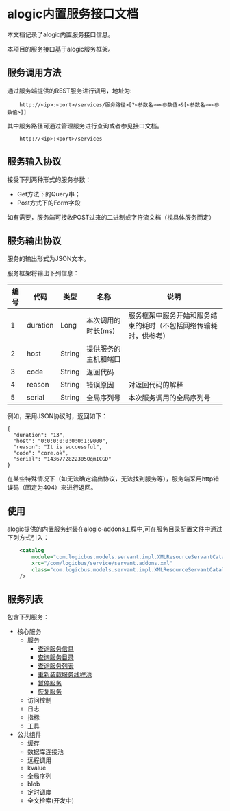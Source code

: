 alogic内置服务接口文档
==================

本文档记录了alogic内置服务接口信息。

本项目的服务接口基于alogic服务框架。

## 服务调用方法

通过服务端提供的REST服务进行调用，地址为:
```
	http://<ip>:<port>/services/服务路径>[?<参数名>=<参数值>&[<参数名>=<参数值>]]
```

其中服务路径可通过管理服务进行查询或者参见接口文档。
```
	http://<ip>:<port>/services
```

## 服务输入协议

接受下列两种形式的服务参数：
* Get方法下的Query串；
* Post方式下的Form字段

如有需要，服务端可接收POST过来的二进制或字符流文档（视具体服务而定）

## 服务输出协议

服务的输出形式为JSON文本。

服务框架将输出下列信息：

| 编号 | 代码 | 类型 | 名称 | 说明 |
| ---- | ---- | ---- | ---- | ---- |
| 1 | duration | Long | 本次调用的时长(ms) | 服务框架中服务开始和服务结束的耗时（不包括网络传输耗时，供参考）|
| 2 | host | String | 提供服务的主机和端口 | |
| 3 | code | String | 返回代码 | |
| 4 | reason | String | 错误原因 | 对返回代码的解释 |
| 5 | serial | String | 全局序列号 | 本次服务调用的全局序列号 |

例如，采用JSON协议时，返回如下：
```
{
  "duration": "13",
  "host": "0:0:0:0:0:0:0:1:9000",
  "reason": "It is successful",
  "code": "core.ok",
  "serial": "1436772822305OqmICGD"
}
```

在某些特殊情况下（如无法确定输出协议，无法找到服务等），服务端采用http错误码（固定为404）来进行返回。

## 使用
alogic提供的内置服务封装在alogic-addons工程中,可在服务目录配置文件中通过下列方式引入：

```xml
	<catalog 
		module="com.logicbus.models.servant.impl.XMLResourceServantCatalog" 
		xrc="/com/logicbus/service/servant.addons.xml"
		class="com.logicbus.models.servant.impl.XMLResourceServantCatalog"
	/>
```

## 服务列表

包含下列服务：
* 核心服务
	* 服务
		* [查询服务信息](alogic-service/core/ServiceDetailQuery.md)
		* [查询服务目录](alogic-service/core/ServiceQuery.md)
		* [查询服务列表](alogic-service/core/ServiceList.md)
		* [重新装载服务线程池](alogic-service/core/ServiceReload.md)
		* [暂停服务](alogic-service/core/ServicePause.md)
		* [恢复服务](alogic-service/core/ServiceResume.md)
	* 访问控制
	* 日志
	* 指标
	* 工具
* 公共组件
	* 缓存
	* 数据库连接池
	* 远程调用
	* kvalue
	* 全局序列
	* blob
	* 定时调度
	* 全文检索(开发中)